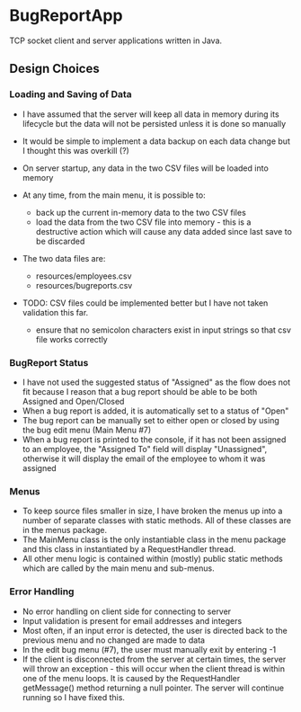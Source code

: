 # BugReportApp

TCP socket client and server applications written in Java.

## Design Choices

### Loading and Saving of Data

* I have assumed that the server will keep all data in memory during its lifecycle but the data will not be persisted unless it is done so manually
* It would be simple to implement a data backup on each data change but I thought this was overkill (?)
* On server startup, any data in the two CSV files will be loaded into memory
* At any time, from the main menu, it is possible to:
	* back up the current in-memory data to the two CSV files
	* load the data from the two CSV file into memory - this is a destructive action which will cause any data added since last save to be discarded 
	
* The two data files are:
	* resources/employees.csv
	* resources/bugreports.csv

* TODO: CSV files could be implemented better but I have not taken validation this far.
	* ensure that no semicolon characters exist in input strings so that csv file works correctly
	

### BugReport Status

* I have not used the suggested status of "Assigned" as the flow does not fit because I reason that a bug report should be able to be both Assigned and Open/Closed
* When a bug report is added, it is automatically set to a status of "Open"
* The bug report can be manually set to either open or closed by using the bug edit menu (Main Menu #7)
* When a bug report is printed to the console, if it has not been assigned to an employee, the "Assigned To" field will display "Unassigned", otherwise it will display the email of the employee to whom it was assigned

### Menus

* To keep source files smaller in size, I have broken the menus up into a number of separate classes with static methods.  All of these classes are in the menus package.
* The MainMenu class is the only instantiable class in the menu package and this class in instantiated by a RequestHandler thread.
* All other menu logic is contained within (mostly) public static methods which are called by the main menu and sub-menus.

### Error Handling

* No error handling on client side for connecting to server
* Input validation is present for email addresses and integers
* Most often, if an input error is detected, the user is directed back to the previous menu and no changed are made to data
* In the edit bug menu (#7), the user must manually exit by entering -1
* If the client is disconnected from the server at certain times, the server will throw an exception - this will occur when the client thread is within one of the menu loops.  It is caused by the RequestHandler getMessage() method returning a null pointer.  The server will continue running so I have fixed this.
